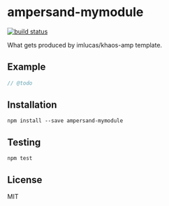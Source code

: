 # ampersand-mymodule

[![build status](https://secure.travis-ci.org/mongodb-js/ampersand-mymodule.png)](http://travis-ci.org/mongodb-js/ampersand-mymodule)

What gets produced by imlucas/khaos-amp template.

## Example

```javascript
// @todo
```

## Installation

```
npm install --save ampersand-mymodule
```

## Testing

```
npm test
```

## License

MIT
